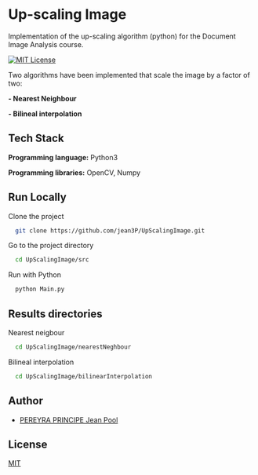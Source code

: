 # Up-scaling Image

Implementation of the up-scaling algorithm (python) for the Document Image Analysis course.

[![MIT License](https://img.shields.io/badge/License-MIT-green.svg)](https://choosealicense.com/licenses/mit/) 

Two algorithms have been implemented that scale the image by a factor of two:

 **- Nearest Neighbour**

 **- Bilineal interpolation**
 
## Tech Stack
 **Programming language:** Python3

 **Programming libraries:** OpenCV, Numpy
 
## Run Locally

Clone the project
```bash
  git clone https://github.com/jean3P/UpScalingImage.git
```

Go to the project directory
```bash
  cd UpScalingImage/src
```

Run with Python
```bash
  python Main.py
```
## Results directories
Nearest neigbour
```bash
  cd UpScalingImage/nearestNeghbour
```

Bilineal interpolation
```bash
  cd UpScalingImage/bilinearInterpolation
```

## Author
- [PEREYRA PRINCIPE Jean Pool](https://github.com/jean3P)

## License

[MIT](https://choosealicense.com/licenses/mit/)
